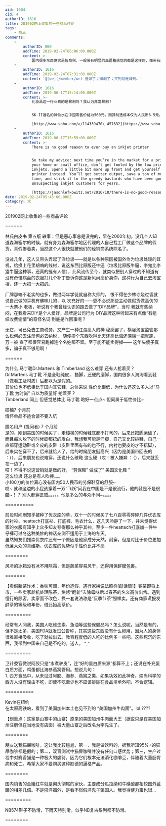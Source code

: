 ```yaml
---
aid: 1004
cid: 4
authorID: 1616
title: 201902网上收集的一些商品评论
tags:
    - 商品
comments:
    -
        authorID: 860
        addTime: 2019-02-24T06:06:00.000Z
        content: >-
            国内很多东西确实是智商税，一般带有明显的高逼格感觉的都是这样的，像带有这种词（不完全是）的：“轻奢、中产、格调、奢华”之类的，还有软文种草的。
    -
        authorID: 1616
        addTime: 2019-02-24T07:31:00.000Z
        content: '@[we](/member/we) 值爆了；赚翻了；买到就是赚到。'
    -
        authorID: 1616
        addTime: 2019-06-17T15:14:00.000Z
        content: >-
            化妆品这一行业真的是暴利吗？我认为非常暴利！


            SK-II著名的神仙水在中国零售价格为560元，而其制造成本仅为人民币6.5元。就算研发成本都加进去，每单只成本也不超过人民币10元。资生堂650元/50克的眼霜连包装成本也只有10元不到。而欧伯莱那些150元左右的低端眼霜成本仅在3元左右。  

            [http://www.sohu.com/a/114339470\_457632](https://www.sohu.com/a/114339470_457632)
    -
        authorID: 1616
        addTime: 2019-06-17T15:59:00.000Z
        content: >-
            There is no good reason to ever buy an inkjet printer


            So take my advice: next time you’re in the market for a printer for
            your home or small office, don’t get fooled by the low price of
            inkjets. Spend a little bit more up front and get yourself a laser
            printer instead. You’ll get better output, save a ton of money over
            time, and stick it to the greedy bastards who have been gouging
            unsuspecting inkjet customers for years.  

            [https://jasonlefkowitz.net/2016/10/there-is-no-good-reason-to-ever-buy-an-inkjet-printer/](https://jasonlefkowitz.net/2016/10/there-is-no-good-reason-to-ever-buy-an-inkjet-printer/)
date: 2019-02-24T05:45:00.000Z
category: 水
---
```


201902网上收集的一些商品评论

\======

林氏白皮书 第五版 轶事：但是恶心事总是没完的，早在2000年初，没几个人知道森海塞尔的时候，就有身为森海塞尔地区代理的人自己找工厂做这个品牌的假货，真假掺着卖，当然这个人很快就被他们的经销商系统除名了。

没过几年，这人又带头弄起了洋垃圾——就是以各种原因被国外作为垃圾处理的耳机，给换上花里胡哨的线材，说这东西比原版还牛逼（垃圾比原版牛逼，李鬼比李逵牛逼这种事，还真的挺有人信），此风流传至今，就类似把别人穿过的不知道有没有奇怪病菌的衣服打几个补丁告诉你这是新风尚高价卖你，这种行为自己去淘宝搜，还一大把一大把的。

厂牌那端不老实的也多，做过两年学徒就自称大师的， 恨不得在少林寺烧过香就说自己做的耳机有佛味儿的，以 次充好的——更不必说那些主动做假货做高仿的一大票小 老板，听说有个我曾经认识的跑去做了“DIY品牌”，当时 我就有些纳闷，在我看来DIY是个人爱好，品牌是公司行为 DIY品牌这种听起来有点像“有组织收费偷情”的奇怪名词 到底是咋回事呢？

无它，可已免去工商税务，又产生一种江湖高人的神 秘感罢了，横竖淘宝监管那么松何必去注册何必去纳税， 随便攒个东西吹得比天还高比海还深赚一把就跑，万一被 查了都很容易跑掉连个名姓都不留。至于能不能卖得掉—— 这年头傻子真多，骗子真不够用啊！

\======

为什么 马丁靴Dr.Martens 和 Timberland 这么难穿 还有人抢着买？  
Dr.Martens 马丁靴 不是全鞋纯皮， 捂脚，还硬的磨脚，国内很多人海淘看到鞋（做看工及材质）后都以为是假的。  
其价位也不低相比于国内其它鞋，总体来说 性价比很低，为什么还这么多人以“马丁靴 为时尚” 自以为质量好 抢着买？  
Timberland 同上 但感觉总体比 马丁靴 略好一点点~ 但同属于低性价比~

硕楠7 个月前  
情怀单品不适合请不要入坑

匿名用户 (提问者) 7 个月前  
是的，刚到美国的时候买了，走楼梯的时候鞋底都不打弯的，后来还把脚磨破了，而且每次脱下的时候脚都捂的发白，我想我可能是汗脚，自己又比较挑鞋，自己一直都穿运动鞋或全皮的皮鞋（皮鞋里面有布的也不行，内衬也要皮的才不捂脚），后来实在穿不了，后来就给人了，给的时候朋友挺高兴（因为是美国带回去的 ：）），后来朋友也说难穿，还说什么破鞋 这么硬（哎！被人嫌弃 ：（），后来就丢在一边了，  
哎！不得不说这营销就是做的好， “劳保鞋” 做成了” 美国文化鞋 ”  
这么垃圾 还总是有人吹捧。。。  
小100刀的价位真心没有国内50人民币的劳保鞋穿的舒服~  
哎~ 就和这边的小屁孩穿着一双”飞跃”问我在中国是不是很流行，他的鞋是不是很酷~！？ 别人都穿匡威。。。。。他是多么的与众不同~。。。。

\==========

前段时间刷知乎被种了优衣库的草，双十一的时候买了七八百零零碎碎几件优衣库的衬衫、heattech打底衫、打底裤、毛衣什么，这几天冷静了一下，并未觉得优家的衣服有知乎上众多知友夸得那么神乎其神。至少一件heattech打底加一件牛仔裤可过冬这种美妙的神话亲测不适用于上海的冬天。  
虽然知友们推崇优衣库还有一个原因是他家成分天然，耐穿，但是对比于价位更加低廉大众的真维斯，优衣库的优势似乎性价比并不高

\========

风冷的冰箱没有冰不用除霜，但是蔬菜容易风干，还得用保鲜膜包裹。

\=======

【卖假新茶诈术：香味可调，年份造假，遇行家换说法照样骗\[话筒\]】春茶即将上市，一些卖家趁机处理陈茶，烘烤“翻新”去除霉味后以春茶的名义高价出售。遇到懂行的顾客，卖家面不改色，换一套说法称是“反季节茶”照样卖。还有商家谎报发酵茶的等级和年份，借此抬高茶价。

\=========

经常有人问我，美国人吃维生素、鱼油等这些保健品吗？怎么说呢，当然是有的，但不是太多，美国FDA就发过公告称，其实这些东西没有什么卵用，因为人的身体很难直接吸收，吃了就拉出去。教育程度低的人吃的比例多一些吧。这些死沉的东西，我带到中国来自己是不吃的，送人。 ^\_^

\=========

卫计委官微说阿胶只是“水煮驴皮”，连“好的蛋白质来源”都算不上；还说在补充蛋白质方面，鸡蛋都比海参燕窝管用。想说几句：  
1\. 西方食品中，从未见过阿胶、海参、燕窝之类，如果功效如此神奇，崇尚科学的西方人没有理由不吃，即使不吃至少也不应该排除在食品清单外吧，不合逻辑。

\==========

Kevin在纽约  
在太原高铁站，看到了美国加州本土也见不到的 “美国加州牛肉面”。lol ????

【划重点：这家是山寨中的山寨】原来的美国加州牛肉面大王（据说只是在美国加州注册但在当地没有店面）被大量山寨之后改名为李先生了。

\========

朋友送我猫屎咖啡，这让我比较尴尬，第一，我是做饮料的，据我所知95%+的猫屎咖啡都是假的；第二，双盲测试中猫屎咖啡并没有任何口感优势；第三，生产过程中对麝香猫是一种极大的虐待，因为它们根本无法消化咖啡豆，伴随着大量肠胃病和死亡。希望大家不要购买这种缺德的逼格产品。

\========

国内销售的金罐红牛就是彻头彻尾的家伙，主要成分瓜拉纳和牛磺酸都相较国外蓝罐的相差几倍。不是崇洋媚外，是看不惯假洋鬼子骗国人。我觉得健力宝也很...

\=========

NB574鞋子不防滑，下雨天特别滑。似乎NB复古系列都不防滑。

\========
